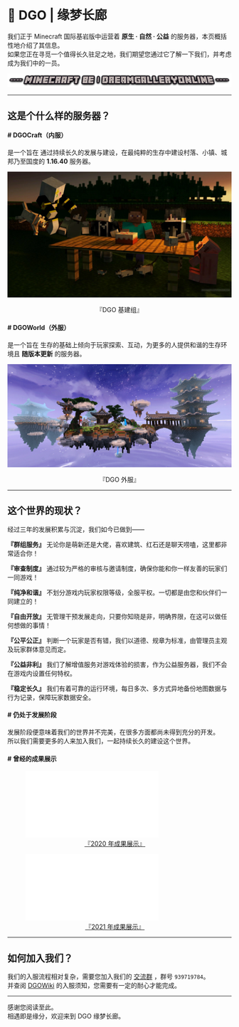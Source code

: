 <!-- introduce -->

# 📜 DGO | 缘梦长廊

我们正于 Minecraft 国际基岩版中运营着 **原生 · 自然 · 公益** 的服务器，本页概括性地介绍了其信息。<br/>
如果您正在寻觅一个值得长久驻足之地，我们期望您通过它了解一下我们，并考虑成为我们中的一员。

![](images/MinecraftBE.png)

---

## 这是个什么样的服务器？

#### # DGOCraft（内服）

是一个旨在 通过持续长久的发展与建设，在最纯粹的生存中建设村落、小镇、城邦乃至国度的 **1.16.40** 服务器。

![wd](images/DGOGroup_1.webp)

<figcaption style='text-align: center'>『DGO 基建组』</figcaption>

#### # DGOWorld（外服）

是一个旨在 生存的基础上倾向于玩家探索、互动，为更多的人提供和谐的生存环境且 **随版本更新** 的服务器。

![wd](images/DGOnine.2nd_1.webp)

<figcaption style='text-align: center;'>『DGO 外服』</figcaption>

---

## 这个世界的现状？

经过三年的发展积累与沉淀，我们如今已做到——

**『群组服务』** 无论你是萌新还是大佬，喜欢建筑、红石还是聊天唠嗑，这里都非常适合你！</p>

**『审查制度』** 通过较为严格的审核与邀请制度，确保你能和你一样友善的玩家们一同游戏！</p>

**『纯净和谐』** 不划分游戏内玩家权限等级，全服平权。一切都是由您和伙伴们一同建立的！</p>

**『自由开放』** 无管理干预发展走向，只要你知晓是非，明确界限，在这可以做任何想做的事情！</p>

**『公平公正』** 判断一个玩家是否有错，我们以道德、规章为标准，由管理员主观及玩家群体意见而定。</p>

**『公益非利』** 我们了解增值服务对游戏体验的损害，作为公益服务器，我们不会在游戏内设置任何特权。</p>

**『稳定长久』** 我们有着可靠的运行环境，每日多次、多方式异地备份地图数据与行为记录，保障玩家数据安全。</p>

#### # 仍处于发展阶段

发展阶段便意味着我们的世界并不完美，在很多方面都尚未得到充分的开发。<br/>
所以我们需要更多的人来加入我们，一起持续长久的建设这个世界。

#### # 曾经的成果展示

<figure style='width:80%' >
    <iframe src="//player.bilibili.com/player.html?aid=540148674&bvid=BV1Mi4y187Gk&cid=174043148&page=1" scrolling="no" border="0" frameborder="no" framespacing="0" allowfullscreen="true"> </iframe>
    <figcaption style='text-align: center'><a href='https://b23.tv/4Nu8dPN'>『2020 年成果展示』</a></figcaption>
</figure>

<figure style='width:80%' >
    <iframe src="//player.bilibili.com/player.html?aid=504223289&bvid=BV1Zg411T7qv&cid=369169295&page=1" scrolling="no" border="0" frameborder="no" framespacing="0" allowfullscreen="true"> </iframe>
    <figcaption style='text-align: center'><a href='https://b23.tv/ApapYS9'>『2021 年成果展示』</a></figcaption>
</figure>

---

## 如何加入我们？

我们的入服流程相对复杂，需要您加入我们的 [交流群](https://jq.qq.com/?_wv=1027&k=fLYVZmGj) ，群号 `939719784`。<br/>
并查阅 [DGOWiki](https://wiki.dgo.world) 的入服须知，您需要有一定的耐心才能完成。

---

感谢您阅读至此。<br/>
相遇即是缘分，欢迎来到 DGO 缘梦长廊。
